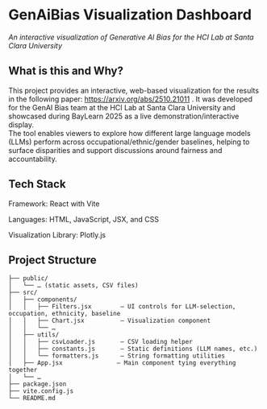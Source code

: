 # GenAiBias Visualization Dashboard  
*An interactive visualization of Generative AI Bias for the HCI Lab at Santa Clara University*  

## What is this and Why?  
This project provides an interactive, web-based visualization for the results in the following paper: https://arxiv.org/abs/2510.21011 . It was developed for the GenAI Bias team at the HCI Lab at Santa Clara University and showcased during BayLearn 2025 as a live demonstration/interactive display.  
The tool enables viewers to explore how different large language models (LLMs) perform across occupational/ethnic/gender baselines, helping to surface disparities and support discussions around fairness and accountability.  

## Tech Stack 
Framework: React with Vite

Languages: HTML, JavaScript, JSX, and CSS

Visualization Library: Plotly.js

## Project Structure  
```
├── public/
│   └── … (static assets, CSV files)  
├── src/
│   ├── components/
│   │   ├── Filters.jsx        – UI controls for LLM-selection, occupation, ethnicity, baseline  
│   │   ├── Chart.jsx          – Visualization component  
│   │   └── …  
│   ├── utils/
│   │   ├── csvLoader.js       – CSV loading helper  
│   │   ├── constants.js       – Static definitions (LLM names, etc.)  
│   │   └── formatters.js      – String formatting utilities  
│   ├── App.jsx               – Main component tying everything together  
│   └── …  
├── package.json  
├── vite.config.js  
└── README.md
```

